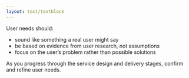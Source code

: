 ```yaml
---
layout: text/textblock
---
```


User needs should:
- sound like something a real user might say
- be based on evidence from user research, not assumptions
- focus on the user’s problem rather than possible solutions

As you progress through the service design and delivery stages, confirm and refine user needs.
